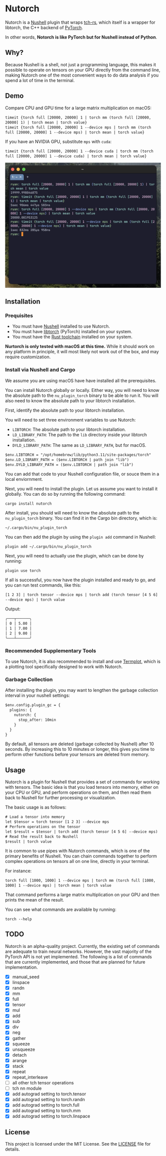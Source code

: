 # Nutorch

Nutorch is a [Nushell](https://github.com/nushell/nushell) plugin that wraps
[tch-rs](https://github.com/LaurentMazare/tch-rs), which itself is a wrapper for
libtorch, the C++ backend of [PyTorch](https://pytorch.org/).

In other words, **Notorch is like PyTorch but for Nushell instead of Python**.

## Why?

Because Nushell is a shell, not just a programming language, this makes it
possible to operate on tensors on your GPU directly from the command line,
making Nutorch one of the most convenient ways to do data analysis if you spend
a lot of time in the terminal.

## Demo

Compare CPU and GPU time for a large matrix multiplication on macOS:

```nu
timeit {torch full [20000, 20000] 1 | torch mm (torch full [20000, 20000] 1) | torch mean | torch value}
timeit {torch full [20000, 20000] 1 --device mps | torch mm (torch full [20000, 20000] 1 --device mps) | torch mean | torch value}
```

If you have an NVIDIA GPU, substitute `mps` with `cuda`:

```nu
timeit {torch full [20000, 20000] 1 --device cuda | torch mm (torch full [20000, 20000] 1 --device cuda) | torch mean | torch value}
```

![Matmul Demo](./raw-images/screenshot-matmul.png)

## Installation

### Prequisites

- You must have [Nushell](https://www.nushell.sh/) installed to use Nutorch.
- You must have [libtorch](https://pytorch.org/get-started/locally/) (PyTorch)
  installed on your system.
- You must have the [Rust toolchain](https://www.rust-lang.org/tools/install)
  installed on your system.

**Nurtorch is only tested with macOS at this time.** While it should work on any
platform in principle, it will most likely not work out of the box, and may
require customization.

### Install via Nushell and Cargo

We assume you are using macOS have have installed all the prerequisites.

You can install Nutorch globally or locally. Either way, you will need to know
the absolute path to the `nu_plugin_torch` binary to be able to run it. You will
also need to know the absolute path to your libtorch installation.

First, identify the absolute path to your libtorch installation.

You will need to set three environment variables to use Nutorch:

- `LIBTORCH`: The absolute path to your libtorch installation.
- `LD_LIBRARY_PATH`: The path to the `lib` directory inside your libtorch
  installation.
- `DYLD_LIBRARY_PATH`: The same as `LD_LIBRARY_PATH`, but for macOS.

```nu
$env.LIBTORCH = "/opt/homebrew/lib/python3.11/site-packages/torch"
$env.LD_LIBRARY_PATH = ($env.LIBTORCH | path join "lib")
$env.DYLD_LIBRARY_PATH = ($env.LIBTORCH | path join "lib")
```

You can add that code to your Nushell configuration file, or souce them in a
local enviornment.

Next, you will need to install the plugin. Let us assume you want to install it
globally. You can do so by running the following command:

```nu
cargo install nutorch
```

After install, you should will need to know the absolute path to the
`nu_plugin_torch` binary. You can find it in the Cargo bin directory, which is:

```
~/.cargo/bin/nu_plugin_torch
```

You can then add the plugin by using the `plugin add` command in Nushell:

```nu
plugin add ~/.cargo/bin/nu_plugin_torch
```

Next, you will need to actually use the plugin, which can be done by running:

```nu
plugin use torch
```

If all is successful, you now have the plugin installed and ready to go, and you
can run test commands, like this:

```nu
[1 2 3] | torch tensor --device mps | torch add (torch tensor [4 5 6] --device mps) | torch value
```

Output:

```
╭───┬──────╮
│ 0 │ 5.00 │
│ 1 │ 7.00 │
│ 2 │ 9.00 │
╰───┴──────╯
```

### Recommended Supplementary Tools

To use Nutorch, it is also recommended to install and use
[Termplot](https://github.com/termplot/termplot), which is a plotting tool
specifically designed to work with Nutorch.

### Garbage Collection

After installing the plugin, you may want to lengthen the garbage collection
interval in your nushell settings:

```nu
$env.config.plugin_gc = {
  plugins: {
    nutorch: {
      stop_after: 10min
    }
  }
}
```

By default, all tensors are deleted (garbage collected by Nushell) after 10
seconds. By increasing this to 10 minutes or longer, this gives you time to
perform other functions before your tensors are deleted from memory.

## Usage

Nutorch is a plugin for Nushell that provides a set of commands for working with
tensors. The basic idea is that you load tensors into memory, either on your CPU
or GPU, and perform operations on them, and then read them back to Nushell for
further processing or visualization.

The basic usage is as follows:

```nu
# Load a tensor into memory
let $tensor = torch tensor [1 2 3] --device mps
# Perform operations on the tensor
let $result = $tensor | torch add (torch tensor [4 5 6] --device mps)
# Read the result back to Nushell
$result | torch value
```

It is common to use pipes with Nutorch commands, which is one of the primary
benefits of Nushell. You can chain commands together to perform complex
operations on tensors all on one line, directly in your terminal.

For instance:

```nu
torch full [1000, 1000] 1 --device mps | torch mm (torch full [1000, 1000] 1 --device mps) | torch mean | torch value
```

That command performs a large matrix multiplication on your GPU and then prints
the mean of the result.

You can see what commands are available by running:

```nu
torch --help
```

## TODO

Nutorch is an alpha-quality project. Currently, the existing set of commands are
adequate to train neural networks. However, the vast majority of the PyTorch
API is not yet implemented. The following is a list of commands that are
currently implemented, and those that are planned for future implementation.

- [x] manual_seed
- [x] linspace
- [x] randn
- [x] mm
- [x] full
- [x] tensor
- [x] mul
- [x] add
- [x] sub
- [x] div
- [x] neg
- [x] gather
- [x] squeeze
- [x] unsqueeze
- [x] detach
- [x] arange
- [x] stack
- [x] repeat
- [x] repeat_interleave
- [ ] all other tch tensor operations
- [ ] tch nn module
- [x] add autograd setting to torch.tensor
- [x] add autograd setting to torch.randn
- [x] add autograd setting to torch.full
- [x] add autograd setting to torch.mm
- [x] add autograd setting to torch.linspace

## License

This project is licensed under the MIT License. See the [LICENSE](LICENSE) file
for details.
